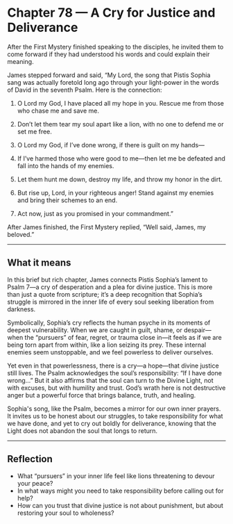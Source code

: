 # Chapter 78 — A Cry for Justice and Deliverance

After the First Mystery finished speaking to the disciples, he invited them to come forward if they had understood his words and could explain their meaning.

James stepped forward and said, “My Lord, the song that Pistis Sophia sang was actually foretold long ago through your light-power in the words of David in the seventh Psalm. Here is the connection:

1. O Lord my God, I have placed all my hope in you. Rescue me from those who chase me and save me.

2. Don’t let them tear my soul apart like a lion, with no one to defend me or set me free.

3. O Lord my God, if I’ve done wrong, if there is guilt on my hands—

4. If I’ve harmed those who were good to me—then let me be defeated and fall into the hands of my enemies.

5. Let them hunt me down, destroy my life, and throw my honor in the dirt.

6. But rise up, Lord, in your righteous anger! Stand against my enemies and bring their schemes to an end.

7. Act now, just as you promised in your commandment.”

After James finished, the First Mystery replied, “Well said, James, my beloved.”

---

## What it means

In this brief but rich chapter, James connects Pistis Sophia’s lament to Psalm 7—a cry of desperation and a plea for divine justice. This is more than just a quote from scripture; it’s a deep recognition that Sophia’s struggle is mirrored in the inner life of every soul seeking liberation from darkness.

Symbolically, Sophia’s cry reflects the human psyche in its moments of deepest vulnerability. When we are caught in guilt, shame, or despair—when the “pursuers” of fear, regret, or trauma close in—it feels as if we are being torn apart from within, like a lion seizing its prey. These internal enemies seem unstoppable, and we feel powerless to deliver ourselves.

Yet even in that powerlessness, there is a cry—a hope—that divine justice still lives. The Psalm acknowledges the soul’s responsibility: “If I have done wrong…” But it also affirms that the soul can turn to the Divine Light, not with excuses, but with humility and trust. God’s wrath here is not destructive anger but a powerful force that brings balance, truth, and healing.

Sophia's song, like the Psalm, becomes a mirror for our own inner prayers. It invites us to be honest about our struggles, to take responsibility for what we have done, and yet to cry out boldly for deliverance, knowing that the Light does not abandon the soul that longs to return.

---

## Reflection

* What “pursuers” in your inner life feel like lions threatening to devour your peace?
* In what ways might you need to take responsibility before calling out for help?
* How can you trust that divine justice is not about punishment, but about restoring your soul to wholeness?
